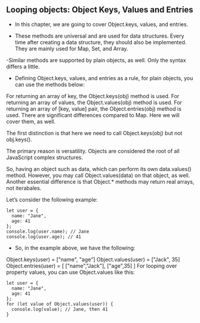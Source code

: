 ## Looping objects: Object Keys, Values and Entries

- In this chapter, we are going to cover Object.keys, values, and entries. 

- These methods are universal and are used for data structures. Every time after creating a data structure, they should also be implemented. They are mainly used for Map, Set, and Array.

 -Similar methods are supported by plain objects, as well. Only the syntax differs a little.

- Defining Object.keys, values, and entries as a rule, for plain objects, you can use the methods below:

For returning an array of key, the Object.keys(obj) method is used.
For returning an array of values, the Object.values(obj) method is used.
For returning an array of [key, value] pair, the Object.entries(obj) method is used.
There are significant differences compared to Map. Here we will cover them, as well.

The first distinction is that here we need to call Object.keys(obj) but not obj.keys().

The primary reason is versatility. Objects are considered the root of all JavaScript complex structures.

So, having an object such as data, which can perform its own data.values() method. However, you may call Object.values(data) on that object, as well. Another essential difference is that Object.* methods may return real arrays, not iterabales.

Let’s consider the following example:
```
let user = {
  name: "Jane",
  age: 41
};
console.log(user.name); // Jane
console.log(user.age); // 41
```
- So, in the example above, we have the following:

Object.keys(user) = ["name", "age"]
Object.values(user) = ["Jack", 35]
Object.entries(user) = [ ["name","Jack"], ["age",35] ]
For looping over property values, you can use Object.values like this:
```
let user = {
  name: "Jane",
  age: 41
};
for (let value of Object.values(user)) {
  console.log(value); // Jane, then 41
}
```